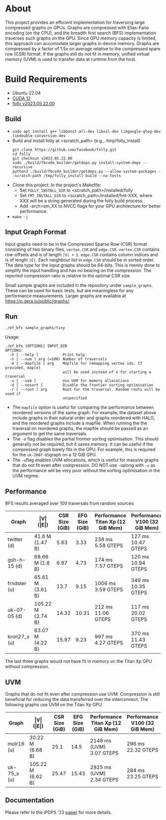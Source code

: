 # About

This project provides an efficient implementation for traversing large compressed graphs on GPUs. Graphs are compressed with Elias-Fano encoding (on the CPU), and the breadth first search (BFS) implementation traverses such graphs on the GPU. Since GPU memory capacity is limited, this approach can accomodate larger graphs in device memory. Graphs are compressed by a factor of 1.5x on average relative to the compressed spare row (CSR) format. If the graphs still do not fit in memory, unified virtual memory (UVM) is used to transfer data at runtime from the host.

# Build Requirements

 - Ubuntu 22.04
 - [CUDA 12](https://developer.nvidia.com/cuda-downloads)
 - [folly v2023.05.22.00](https://github.com/facebook/folly/releases/tag/v2023.05.22.00)


## Build

- `sudo apt install g++ libboost-all-dev libssl-dev libgoogle-glog-dev libdouble-conversion-dev`
- Build and install folly at <scratch_path> (e.g., /tmp/folly_install) 
    ```
    git clone https://github.com/facebook/folly.git
    cd folly
    git checkout v2023.05.22.00
    sudo ./build/fbcode_builder/getdeps.py install-system-deps --recursive
    python3 ./build/fbcode_builder/getdeps.py --allow-system-packages --scratch-path /tmp/folly_install build --no-tests
    ```
- Clone this project. In the project's Makefile: 
    - Set `FOLLY_INSTALL_DIR` to <scratch_path\>/installed/folly
    - Set `FMT_INSTALL_DIR` to <scratch_path\>/installed/fmt-XXX, where XXX will be a string generated during the folly build process.
    - Add -arch=sm_XX to NVCC flags for your GPU architecture for better performance.
 - `make -j` 

## Input Graph Format
Input graphs need to be in the Compressed Sparse Row (CSR) format consisting of two binary files, `vertex.CSR` and `edge.CSR`. `vertex.CSR` contains row-offsets and is of length `|V| + 1`. `edge.CSR` contains column indices and is of length `|E|`.  Each neighbour list in `edge.CSR` should be in sorted order. The data type for the input graphs should be 64-bits. This is merely done to simplify the input handling and has no bearing on the compression. The reported compression ratio is relative to the optimal CSR size.

Small sample graphs are included in the repository under `sample_graphs`. These can be used for basic tests, but are meaningless for any performance measurements. Larger graphs are available at https://p.gera.io/public/graphs/.

## Run

`./ef_bfs sample_graphs/tiny`

Usage:

    ./ef_bfs [OPTIONS] INPUT_DIR
    OPTIONS:
      -h [ --help ]           Print help
      -n [ --num ] arg (=100) Number of traversals
      -m [ --mapfile ] arg    Mapfile for remapping vertex ids. If provided, map[x]
                              will be used instead of x for starting a traversal
      -u [ --uvm ]            Use UVM for memory allocations
      -d [ --nosort ]         Disable the frontier sorting optimisation
      -r [ --root ] arg       Root for the traversal. Random roots will be used if 
                              unspecified

 - The `mapfile` option is useful for comparing the performance between reordered versions of the same graph. For example, the dataset above include graphs in their natural order and graphs reordered with HALO, and the reordered graphs include a mapfile. When running the the traversal on reordered graphs, the mapfile should be passed as an argument to get the same traversals.
 - The `-d` flag disables the partial frontier sorting optimisation. This should generally not be required, but it saves memory. It can be useful if the compressed graph barely fits in the GPU. For example, this is required for the `uk-2007-05`graph on a 12 GiB GPU.
 - The `-u`flag enables UVM allocations, which is useful for massive graphs that do not fit even after compression. DO NOT use `-d`along with `-u` as the performance will be very poor without the sorting optimisation in the UVM regime.

## Performance
BFS results averaged over 100 traversals from random sources:

| Graph              | \|V\| (\|E\|)     | CSR Size<br>(GiB) | EFG Size<br>(GiB) | Performance<br>Titan Xp (12 GiB Mem) | Performance<br>V100 (32 GiB Mem) |
|--------------------|-------------------|-------------------|-------------------|--------------------------------------|----------------------------------|
| twitter (d)        | 41.6 M (1.47 B)   | 5.63              | 3.33              | 238 ms<br>5.58 GTEPS                   | 127 ms<br>10.47 GTEPS          |
| gsh-h-15 (d)       | 68.66 M (1.8 B)   | 6.97              | 4.73              | 174 ms<br>7.57 GTEPS                   | 120 ms<br>10.94 GTEPS          |
| frndster (u)       | 65.61 M (3.61 B)  | 13.7              | 9.15              | 1006 ms<br>3.59 GTEPS                  | 349 ms<br>10.35 GTEPS          |
| uk-07-05 (d)       | 105.22 M (3.74 B) | 14.32             | 10.31             | 212 ms<br>11.06 GTEPS                  | 117 ms<br>20.02 GTEPS          |
| kron27_s (u)       | 63.07 M (4.22 B)  | 15.97             | 9.23              | 997 ms<br>4.27 GTEPS                   | 370 ms<br>11.43 GTEPS          |

The last three graphs would not have fit in memory on the Titan Xp GPU without compression.

## UVM
Graphs that do not fit even after compression use UVM. Compression is still beneficial for reducing the data transferred over the interconnect. The following graphs use UVM on the Titan Xp GPU

| Graph              | \|V\| (\|E\|)     | CSR Size<br>(GiB) | EFG Size<br>(GiB) | Performance<br>Titan Xp (12 GiB Mem) | Performance<br>V100 (32 GiB Mem) |
|--------------------|-------------------|-------------------|-------------------|--------------------------------------|----------------------------------|
| molr16 (u)         | 30.22 M (6.68 B)  | 25.1              | 14.5              | 2148 ms (UVM)<br>3.07 GTEPS          | 296 ms<br>22.32 GTEPS          |
| uk-75_s (u)       | 105.22 M (6.62 B) | 25.47             | 15.43             | 2825 ms (UVM)<br>2.34 GTEPS           | 284 ms<br>23.25 GTEPS          |

## Documentation
Please refer to the IPDPS '23 [paper](https://p.gera.io/public/papers/gera-ipdps23.pdf) for more details.
